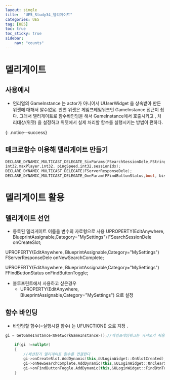 ```yaml
---
layout: single
title:  "UE5_Study34_델리게이트"
categories: UE5
tag: [UE5]
toc: true
toc_sticky: true
sidebar:
    nav: "counts"
---
```



# 델리게이트
## 사용예시
* 언리얼의 GameInstance 는 actor가 아니어서 UUserWidget 을 상속받아 만든 위젯에 대해서 알수없음.
반면 위젯은 게임프레임워크인 GameInstance 접근이 쉽다.
그래서 델리게이트로 함수바인딩을 해서 GameInstance에서 호출시키고 , 처리대상(위젯) 을 설정하고 위젯에서 실제 처리할 함수를 실행시키는 방법이 편하다. 
   
      

{: .notice--success}

## 매크로함수 이용해 델리게이트 만들기

```cpp
DECLARE_DYNAMIC_MULTICAST_DELEGATE_SixParams(FSearchSessionDele,FString,roomName,FString,hostName,int32,curPlayer,
int32,maxPlayer,int32, pingSpeed,int32,sessionIdx);
DECLARE_DYNAMIC_MULTICAST_DELEGATE(FServerResponseDele);
DECLARE_DYNAMIC_MULTICAST_DELEGATE_OneParam(FFindButtonStatus,bool, bisEnabled);
```
   
# 델리게이트 활용

## 델리게이트 선언

* 등록된 델리게이트 이름을 변수의 자료형으로 사용
UPROPERTY(EditAnywhere, BlueprintAssignable,Category="MySettings")
FSearchSessionDele onCreateSlot;
   
UPROPERTY(EditAnywhere, BlueprintAssignable,Category="MySettings")
FServerResponseDele onNewSearchComplete;
   
UPROPERTY(EditAnywhere, BlueprintAssignable,Category="MySettings")
FFindButtonStatus onFindButtonToggle;
   
* 블루프린트에서 사용하고 싶은경우
    * UPROPERTY(EditAnywhere, BlueprintAssignable,Category="MySettings") 으로 설정

## 함수 바인딩

* 바인딩할 함수(=실행시킬 함수) 는 UFUNCTION() 으로 지정 .


```cpp
gi = GetGameInstance<UNetworkGameInstance>();//게임프레임워크는 가져오기 쉬움

	if(gi !=nullptr)
	{
		//세션찾기 델리게이트 함수를 연결한다
		gi->onCreateSlot.AddDynamic(this,&ULoginWidget::OnSlotCreated);
		gi->onNewSearchComplete.AddDynamic(this,&ULoginWidget::OnClearScrollBox);
		gi->onFindButtonToggle.AddDynamic(this,&ULoginWidget::FindBtnToggle);
	}
	
```